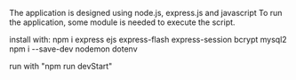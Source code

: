 The application is designed using node.js, express.js and javascript
To run the application, some module is needed to execute the script.

install with:
npm i express ejs express-flash express-session bcrypt mysql2 
npm i --save-dev nodemon dotenv

run with "npm run devStart"
